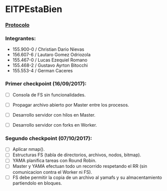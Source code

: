 # ElTPEstaBien

### [Protocolo](https://docs.google.com/document/d/1HTPwwbBRAI6GmL6H6vFxna70PN-Eu-OCSxXIjhXF5k4/edit?usp=sharing)

### Integrantes:
- 155.900-0 / Christian Dario Nievas
- 156.607-6 / Lautaro Gomez Odriozola
- 155.467-0 / Lucas Ezequiel Romano
- 155.468-2 / Gustavo Ayrton Bitocchi
- 155.553-4 / German Caceres


### Primer checkpoint (16/09/2017):

- [ ] Consola de FS sin funcionalidades.
- [ ] Propagar archivo abierto por Master entre los procesos.
- [ ] Desarrollo servidor con hilos en Master.
- [ ] Desarrollo servidor con forks en Worker.


### Segundo checkpoint (07/10/2017):

- [ ] Aplicar nmap().
- [ ] Estructuras FS (tabla de directorios, archivos, nodos, bitmap).
- [ ] YAMA planifica tareas con Round Robin.
- [ ] Master y YAMA efectuan todo un recorrido respetando el RR (sin comunicacion contra el Worker ni FS).
- [ ] FS debe permitir la copia de un archivo al yamafs y su almacentamiento partiendolo en bloques.
